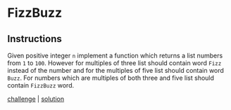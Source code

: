 # FizzBuzz

## Instructions

Given positive integer `n` implement a function which returns a list numbers from `1` to `100`. However for multiples of
three list should contain word `Fizz` instead of the number and for the multiples of five list should contain
word `Buzz`. For numbers which are multiples of both three and five list should contain `FizzBuzz` word.

[challenge](solution_test.go) | [solution](solution.go)

